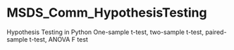 # MSDS_Comm_HypothesisTesting

Hypothesis Testing in Python
One-sample t-test, two-sample t-test, paired-sample t-test, ANOVA F test
